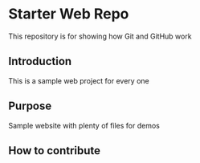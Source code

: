 # Starter Web Repo

This repository is for showing how Git and GitHub work

## Introduction
This is a sample web project for every one
## Purpose

Sample website with plenty of files for demos

## How to contribute